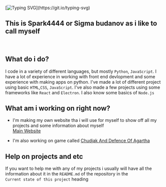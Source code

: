 [![Typing SVG](https://readme-typing-svg.demolab.com?font=Fira+Code&pause=1000&width=435&lines=Hi!;%D0%9F%D1%80%D0%B8%D0%B2%D1%96%D1%82!;Hello!)](https://git.io/typing-svg)

<h2 style="border: none"> This is Spark4444 or Sigma budanov as i like to call myself </h2>
<br />

## What do i do?
I code in a variety of different languages, but mostly `Python`, `JavaScript`.
I have a lot of experience in working with front end devlopment and some experience with making apps on python.
I've made a lot of different project using basic `HTML`,`CSS`, `JavaScript`. I've also made a few projects using some frameworks like `React` and `Electron`. I also know some basics of `Node.js`

## What am i working on right now?
* I'm making my own website tha i will use for myself to show off all my projects and some information about myself<br />
[Main Website](https://github.com/Spark4444/MainWebsite)



* I'm also working on game called [Chudjak And Defence Of Agartha](https://github.com/Spark4444/ChudjakAndDefenceOfAgartha)

## Help on projects and etc
If you want to help me with any of my projects i usually will have all the information about it in the `README.md` of the repository in the 
<br>
`Current state of this project` heading